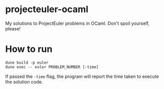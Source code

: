 # projecteuler-ocaml
My solutions to ProjectEuler problems in OCaml.  Don't spoil yourself, please!

# How to run

```
dune build -p euler
dune exec -- euler PROBLEM_NUMBER [-time]
```

If passed the `-time` flag, the program will report the time taken to execute the solution code.
